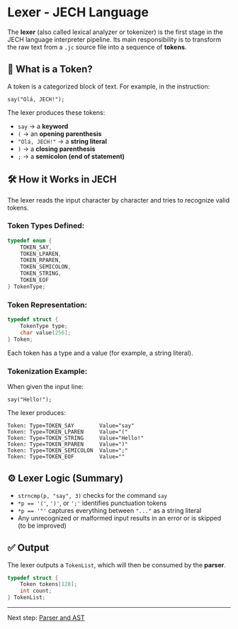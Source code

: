 # Lexer - JECH Language

The **lexer** (also called lexical analyzer or tokenizer) is the first stage in the JECH language interpreter pipeline. Its main responsibility is to transform the raw text from a `.jc` source file into a sequence of **tokens**.

## 📌 What is a Token?

A token is a categorized block of text. For example, in the instruction:

```jc
say("Olá, JECH!");
```

The lexer produces these tokens:

* `say` → a **keyword**
* `(` → an **opening parenthesis**
* `"Olá, JECH!"` → a **string literal**
* `)` → a **closing parenthesis**
* `;` → a **semicolon (end of statement)**

## 🛠 How it Works in JECH

The lexer reads the input character by character and tries to recognize valid tokens.

### Token Types Defined:

```c
typedef enum {
    TOKEN_SAY,
    TOKEN_LPAREN,
    TOKEN_RPAREN,
    TOKEN_SEMICOLON,
    TOKEN_STRING,
    TOKEN_EOF
} TokenType;
```

### Token Representation:

```c
typedef struct {
    TokenType type;
    char value[256];
} Token;
```

Each token has a type and a value (for example, a string literal).

### Tokenization Example:

When given the input line:

```jc
say("Hello!");
```

The lexer produces:

```
Token: Type=TOKEN_SAY        Value="say"
Token: Type=TOKEN_LPAREN     Value="("
Token: Type=TOKEN_STRING     Value="Hello!"
Token: Type=TOKEN_RPAREN     Value=")"
Token: Type=TOKEN_SEMICOLON  Value=";"
Token: Type=TOKEN_EOF        Value=""
```

## ⚙️ Lexer Logic (Summary)

* `strncmp(p, "say", 3)` checks for the command `say`
* `*p == '('`, `')'`, or `';'` identifies punctuation tokens
* `*p == '"'` captures everything between `"..."` as a string literal
* Any unrecognized or malformed input results in an error or is skipped (to be improved)

## ✅ Output

The lexer outputs a `TokenList`, which will then be consumed by the **parser**.

```c
typedef struct {
    Token tokens[128];
    int count;
} TokenList;
```

---

Next step: [Parser and AST](./parser.md)
